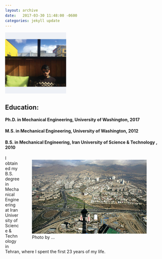 ```yaml
---
layout: archive
date:   2017-03-30 11:48:00 -0600
categories: jekyll update
---
```

<img src="/assets/images/FB-profie.jpg" alt="Profile Picture" style="width:200px;height:200px;">

## Education:
#### Ph.D. in Mechanical Engineering, University of Washington, 2017
#### M.S. in Mechanical Engineering, University of Washington, 2012
#### B.S. in Mechanical Engineering, Iran University of Science & Technology , 2010

<div>
    <p style="float: right;">
    <figure style="float:right;">
    <img alt="Tehran image"
    src="/assets/images/Tehran-kaveh.png"
    width="376" height="242"/>
    <figcaption>Photo by ...</figcaption>
    </figure>
    </p>
    <p>I obtained my B.S. degree in Mechanical Engineering at Iran University of Science & Technology in Tehran, where I spent the first 23 years of my life.</p>
</div>
